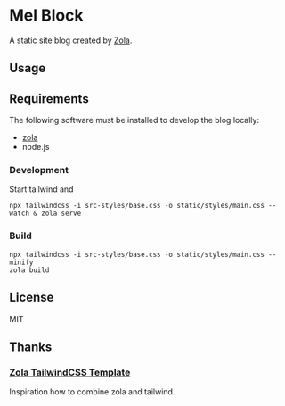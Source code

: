 # Mel Block

A static site blog created by [Zola](https://www.getzola.org/).

## Usage

## Requirements

The following software must be installed to develop the blog locally:

- [zola](https://www.getzola.org/documentation/getting-started/installation/)
- node.js

### Development

Start tailwind and

    npx tailwindcss -i src-styles/base.css -o static/styles/main.css --watch & zola serve

### Build

    npx tailwindcss -i src-styles/base.css -o static/styles/main.css --minify
    zola build

## License

MIT

## Thanks

### [Zola TailwindCSS Template](https://github.com/coastalwhite/zola-tailwind)

Inspiration how to combine zola and tailwind.
